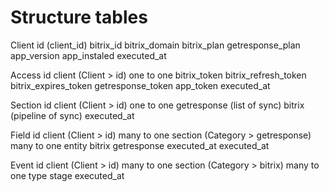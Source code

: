 # Structure tables
Client
    id                      (client_id) 
    bitrix_id
    bitrix_domain
    bitrix_plan
    getresponse_plan
    app_version
    app_instaled
    executed_at

Access 
    id 
    client                  (Client > id) one to one
    bitrix_token
    bitrix_refresh_token
    bitrix_expires_token
    getresponse_token
    app_token
    executed_at

Section
    id 
    client                  (Client > id) one to one
    getresponse             (list of sync)
    bitrix                  (pipeline of sync)
    executed_at

Field
    id
    client                  (Client > id) many to one
    section                 (Category > getresponse) many to one
    entity
    bitrix
    getresponse
    executed_at
executed_at

Event
    id 
    client                  (Client > id) many to one
    section                 (Category > bitrix) many to one
    type
    stage
    executed_at